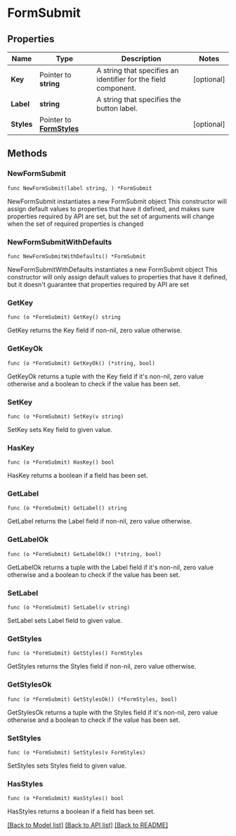 # FormSubmit

## Properties

Name | Type | Description | Notes
------------ | ------------- | ------------- | -------------
**Key** | Pointer to **string** | A string that specifies an identifier for the field component. | [optional] 
**Label** | **string** | A string that specifies the button label. | 
**Styles** | Pointer to [**FormStyles**](FormStyles.md) |  | [optional] 

## Methods

### NewFormSubmit

`func NewFormSubmit(label string, ) *FormSubmit`

NewFormSubmit instantiates a new FormSubmit object
This constructor will assign default values to properties that have it defined,
and makes sure properties required by API are set, but the set of arguments
will change when the set of required properties is changed

### NewFormSubmitWithDefaults

`func NewFormSubmitWithDefaults() *FormSubmit`

NewFormSubmitWithDefaults instantiates a new FormSubmit object
This constructor will only assign default values to properties that have it defined,
but it doesn't guarantee that properties required by API are set

### GetKey

`func (o *FormSubmit) GetKey() string`

GetKey returns the Key field if non-nil, zero value otherwise.

### GetKeyOk

`func (o *FormSubmit) GetKeyOk() (*string, bool)`

GetKeyOk returns a tuple with the Key field if it's non-nil, zero value otherwise
and a boolean to check if the value has been set.

### SetKey

`func (o *FormSubmit) SetKey(v string)`

SetKey sets Key field to given value.

### HasKey

`func (o *FormSubmit) HasKey() bool`

HasKey returns a boolean if a field has been set.

### GetLabel

`func (o *FormSubmit) GetLabel() string`

GetLabel returns the Label field if non-nil, zero value otherwise.

### GetLabelOk

`func (o *FormSubmit) GetLabelOk() (*string, bool)`

GetLabelOk returns a tuple with the Label field if it's non-nil, zero value otherwise
and a boolean to check if the value has been set.

### SetLabel

`func (o *FormSubmit) SetLabel(v string)`

SetLabel sets Label field to given value.


### GetStyles

`func (o *FormSubmit) GetStyles() FormStyles`

GetStyles returns the Styles field if non-nil, zero value otherwise.

### GetStylesOk

`func (o *FormSubmit) GetStylesOk() (*FormStyles, bool)`

GetStylesOk returns a tuple with the Styles field if it's non-nil, zero value otherwise
and a boolean to check if the value has been set.

### SetStyles

`func (o *FormSubmit) SetStyles(v FormStyles)`

SetStyles sets Styles field to given value.

### HasStyles

`func (o *FormSubmit) HasStyles() bool`

HasStyles returns a boolean if a field has been set.


[[Back to Model list]](../README.md#documentation-for-models) [[Back to API list]](../README.md#documentation-for-api-endpoints) [[Back to README]](../README.md)


